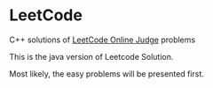 # LeetCode
C++ solutions of [LeetCode Online Judge](https://leetcode.com/) problems

This is the java version of Leetcode Solution.

Most likely, the easy problems will be presented first.
